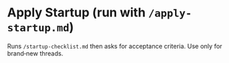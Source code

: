 # Apply Startup (run with `/apply-startup.md`)
Runs `/startup-checklist.md` then asks for acceptance criteria. Use only for brand‑new threads.
